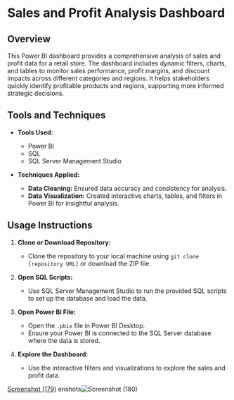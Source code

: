 # Sales and Profit Analysis Dashboard

## Overview
This Power BI dashboard provides a comprehensive analysis of sales and profit data for a retail store. The dashboard includes dynamic filters, charts, and tables to monitor sales performance, profit margins, and discount impacts across different categories and regions. It helps stakeholders quickly identify profitable products and regions, supporting more informed strategic decisions.

## Tools and Techniques

- **Tools Used:**
  - Power BI
  - SQL
  - SQL Server Management Studio

- **Techniques Applied:**
  - **Data Cleaning:** Ensured data accuracy and consistency for analysis.
   - **Data Visualization:** Created interactive charts, tables, and filters in Power BI for insightful analysis.

## Usage Instructions

1. **Clone or Download Repository:**
   - Clone the repository to your local machine using `git clone [repository URL]` or download the ZIP file.

2. **Open SQL Scripts:**
   - Use SQL Server Management Studio to run the provided SQL scripts to set up the database and load the data.

3. **Open Power BI File:**
   - Open the `.pbix` file in Power BI Desktop.
   - Ensure your Power BI is connected to the SQL Server database where the data is stored.

4. **Explore the Dashboard:**
   - Use the interactive filters and visualizations to explore the sales and profit data.

[Screenshot (179)](https://github.com/Mayank5221/Sales-Profit-Dashboard/assets/128227932/3f1728bd-c9c7-445f-93a4-3d95545499f7)
enshots![Screenshot (180)](https://github.com/Mayank5221/Sales-Profit-Dashboard/assets/128227932/01ce286f-dc69-4211-b9ea-d032911e1614)


